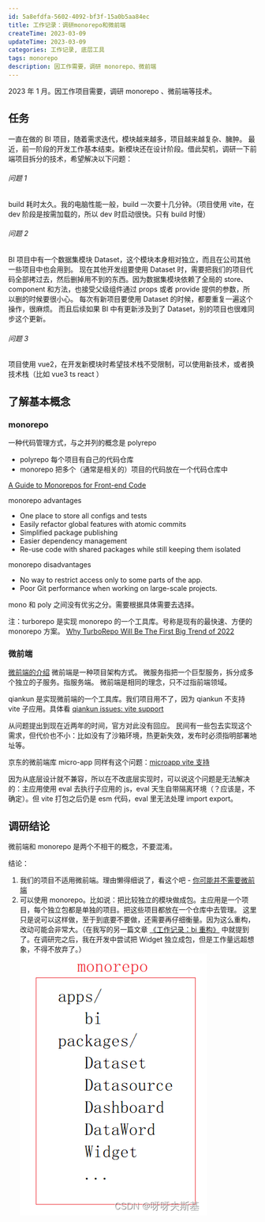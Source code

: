```yaml
---
id: 5a8efdfa-5602-4092-bf3f-15a0b5aa84ec
title: 工作记录：调研monorepo和微前端
createTime: 2023-03-09
updateTime: 2023-03-09
categories: 工作记录, 底层工具
tags: monorepo
description: 因工作需要，调研 monorepo、微前端
---
```


2023 年 1 月。因工作项目需要，调研 monorepo 、微前端等技术。

## 任务

一直在做的 BI 项目，随着需求迭代，模块越来越多，项目越来越复杂、臃肿。
最近，前一阶段的开发工作基本结束。新模块还在设计阶段。借此契机，调研一下前端项目拆分的技术，希望解决以下问题：

###### 问题 1

build 耗时太久。我的电脑性能一般，build 一次要十几分钟。（项目使用 vite，在 dev 阶段是按需加载的，所以 dev 时启动很快。只有 build 时慢）

###### 问题 2

BI 项目中有一个数据集模块 Dataset，这个模块本身相对独立，而且在公司其他一些项目中也会用到。
现在其他开发组要使用 Dataset 时，需要把我们的项目代码全部拷过去，然后删掉用不到的东西。因为数据集模块依赖了全局的 store、component 和方法，也接受父级组件通过 props 或者 provide 提供的参数，所以删的时候要很小心。
每次有新项目要使用 Dataset 的时候，都要重复一遍这个操作，很麻烦。
而且后续如果 BI 中有更新涉及到了 Dataset，别的项目也很难同步这个更新。

###### 问题 3

项目使用 vue2，在开发新模块时希望技术栈不受限制，可以使用新技术，或者换技术栈（比如 vue3 ts react ）

## 了解基本概念

### monorepo

一种代码管理方式，与之并列的概念是 polyrepo

- polyrepo 每个项目有自己的代码仓库
- monorepo 把多个（通常是相关的）项目的代码放在一个代码仓库中

[A Guide to Monorepos for Front-end Code](https://www.toptal.com/front-end/guide-to-monorepos)

monorepo advantages

- One place to store all configs and tests
- Easily refactor global features with atomic commits
- Simplified package publishing
- Easier dependency management
- Re-use code with shared packages while still keeping them isolated

monorepo disadvantages

- No way to restrict access only to some parts of the app.
- Poor Git performance when working on large-scale projects.

mono 和 poly 之间没有优劣之分。需要根据具体需要去选择。

注：turborepo 是实现 monorepo 的一个工具库。号称是现有的最快速、方便的 monorepo 方案。
[Why TurboRepo Will Be The First Big Trend of 2022](https://www.swyx.io/turborepo-why)

### 微前端

[微前端的介绍](https://zhuanlan.zhihu.com/p/78362028)
微前端是一种项目架构方式。
微服务指把一个巨型服务，拆分成多个独立的子服务。指服务端。
微前端是相同的理念，只不过指前端领域。

qiankun 是实现微前端的一个工具库。我们项目用不了，因为 qiankun 不支持 vite 子应用。具体看 [qiankun issues: vite support](https://github.com/umijs/qiankun/issues/1257)

从问题提出到现在近两年的时间，官方对此没有回应。
民间有一些包去实现这个需求，但代价也不小：比如没有了沙箱环境，热更新失效，发布时必须指明部署地址等。

京东的微前端库 micro-app 同样有这个问题：[microapp vite 支持](https://micro-zoe.github.io/micro-app/docs.html#/zh-cn/framework/vite)

因为从底层设计就不兼容，所以在不改底层实现时，可以说这个问题是无法解决的：主应用使用 eval 去执行子应用的 js，eval 天生自带隔离环境（？应该是，不确定）。但 vite 打包之后仍是 esm 代码，eval 里无法处理 import export。

## 调研结论

微前端和 monorepo 是两个不相干的概念，不要混淆。

结论：

1. 我们的项目不适用微前端。理由懒得细说了，看这个吧 - [你可能并不需要微前端](https://www.yuque.com/kuitos/gky7yw/fy3qri)
2. 可以使用 monorepo。比如说：把比较独立的模块做成包。主应用是一个项目，每个独立包都是单独的项目。把这些项目都放在一个仓库中去管理。
   这里只是说可以这样做，至于到底要不要做，还需要再仔细衡量。因为这么重构，改动可能会非常大。（在我写的另一篇文章 [《工作记录：bi 重构》](https://blog.csdn.net/tangran0526/article/details/129415819) 中就提到了。在调研完之后，我在开发中尝试把 Widget 独立成包，但是工作量远超想象，不得不放弃了。）
   ![在这里插入图片描述](..\post-assets\557ee8a1-6f3c-449f-a41c-1e64099f3866.png)
